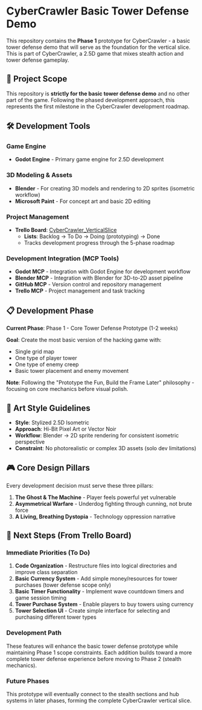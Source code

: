 # CyberCrawler Basic Tower Defense Demo

This repository contains the **Phase 1** prototype for CyberCrawler - a basic tower defense demo that will serve as the foundation for the vertical slice. This is part of CyberCrawler, a 2.5D game that mixes stealth action and tower defense gameplay.

## 🎯 Project Scope

This repository is **strictly for the basic tower defense demo** and no other part of the game. Following the phased development approach, this represents the first milestone in the CyberCrawler development roadmap.

## 🛠️ Development Tools

### Game Engine
- **Godot Engine** - Primary game engine for 2.5D development

### 3D Modeling & Assets
- **Blender** - For creating 3D models and rendering to 2D sprites (isometric workflow)
- **Microsoft Paint** - For concept art and basic 2D editing

### Project Management
- **Trello Board**: [CyberCrawler_VerticalSlice](https://trello.com/b/ZH9jpFH7/cybercrawlerverticalslice)
  - **Lists**: Backlog → To Do → Doing (prototyping) → Done
  - Tracks development progress through the 5-phase roadmap

### Development Integration (MCP Tools)
- **Godot MCP** - Integration with Godot Engine for development workflow
- **Blender MCP** - Integration with Blender for 3D-to-2D asset pipeline
- **GitHub MCP** - Version control and repository management
- **Trello MCP** - Project management and task tracking

## 📋 Development Phase

**Current Phase**: Phase 1 - Core Tower Defense Prototype (1-2 weeks)

**Goal**: Create the most basic version of the hacking game with:
- Single grid map
- One type of player tower
- One type of enemy creep
- Basic tower placement and enemy movement

**Note**: Following the "Prototype the Fun, Build the Frame Later" philosophy - focusing on core mechanics before visual polish.

## 🎨 Art Style Guidelines

- **Style**: Stylized 2.5D Isometric
- **Approach**: Hi-Bit Pixel Art or Vector Noir
- **Workflow**: Blender → 2D sprite rendering for consistent isometric perspective
- **Constraint**: No photorealistic or complex 3D assets (solo dev limitations)

## 🎮 Core Design Pillars

Every development decision must serve these three pillars:
1. **The Ghost & The Machine** - Player feels powerful yet vulnerable
2. **Asymmetrical Warfare** - Underdog fighting through cunning, not brute force
3. **A Living, Breathing Dystopia** - Technology oppression narrative

## 🚀 Next Steps (From Trello Board)

### Immediate Priorities (To Do)
1. **Code Organization** - Restructure files into logical directories and improve class separation
2. **Basic Currency System** - Add simple money/resources for tower purchases (tower defense scope only)
3. **Basic Timer Functionality** - Implement wave countdown timers and game session timing
4. **Tower Purchase System** - Enable players to buy towers using currency
5. **Tower Selection UI** - Create simple interface for selecting and purchasing different tower types

### Development Path
These features will enhance the basic tower defense prototype while maintaining Phase 1 scope constraints. Each addition builds toward a more complete tower defense experience before moving to Phase 2 (stealth mechanics).

### Future Phases
This prototype will eventually connect to the stealth sections and hub systems in later phases, forming the complete CyberCrawler vertical slice.
